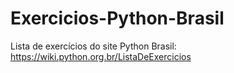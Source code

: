 # Exercicios-Python-Brasil
Lista de exercícios do site Python Brasil: https://wiki.python.org.br/ListaDeExercicios 
